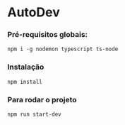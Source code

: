 # AutoDev 

### Pré-requisitos globais:

`npm i -g nodemon typescript ts-node`

### Instalação

`npm install`

### Para rodar o projeto

`npm run start-dev`